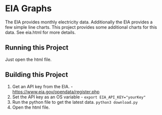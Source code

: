# EIA Graphs

The EIA provides monthly electricity data.
Additionally the EIA provides a few simple line charts.
This project provides some additional charts for this data. 
See eia.html for more details.

## Running this Project
Just open the html file. 

## Building this Project
1. Get an API key from the EIA. - https://www.eia.gov/opendata/register.php
2. Set the API key as an OS variable - `export EIA_API_KEY="yourKey"`
3. Run the python file to get the latest data. `python3 download.py`
4. Open the html file.